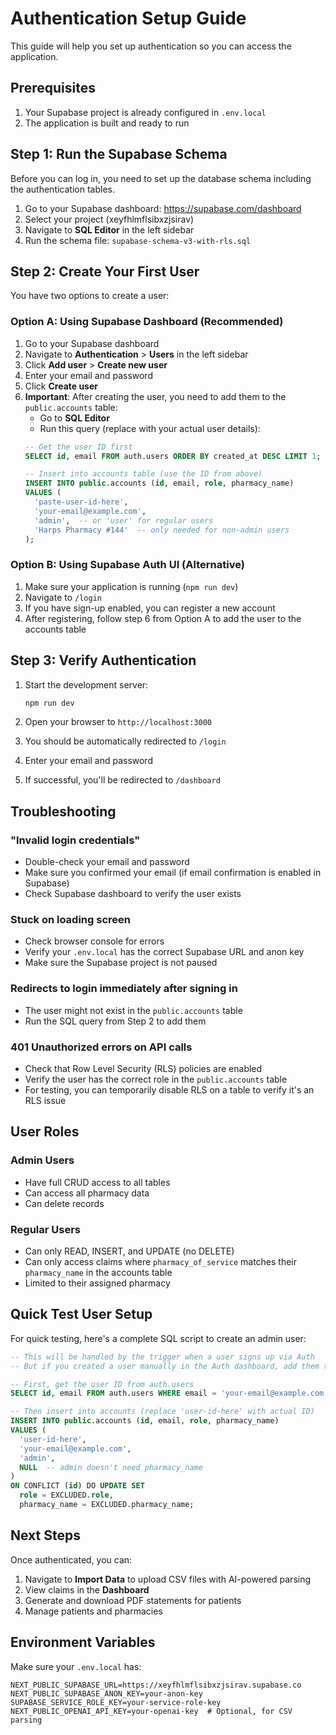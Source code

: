# Authentication Setup Guide

This guide will help you set up authentication so you can access the application.

## Prerequisites

1. Your Supabase project is already configured in `.env.local`
2. The application is built and ready to run

## Step 1: Run the Supabase Schema

Before you can log in, you need to set up the database schema including the authentication tables.

1. Go to your Supabase dashboard: https://supabase.com/dashboard
2. Select your project (xeyfhlmflsibxzjsirav)
3. Navigate to **SQL Editor** in the left sidebar
4. Run the schema file: `supabase-schema-v3-with-rls.sql`

## Step 2: Create Your First User

You have two options to create a user:

### Option A: Using Supabase Dashboard (Recommended)

1. Go to your Supabase dashboard
2. Navigate to **Authentication** > **Users** in the left sidebar
3. Click **Add user** > **Create new user**
4. Enter your email and password
5. Click **Create user**
6. **Important**: After creating the user, you need to add them to the `public.accounts` table:
   - Go to **SQL Editor**
   - Run this query (replace with your actual user details):
   ```sql
   -- Get the user ID first
   SELECT id, email FROM auth.users ORDER BY created_at DESC LIMIT 1;

   -- Insert into accounts table (use the ID from above)
   INSERT INTO public.accounts (id, email, role, pharmacy_name)
   VALUES (
     'paste-user-id-here',
     'your-email@example.com',
     'admin',  -- or 'user' for regular users
     'Harps Pharmacy #144'  -- only needed for non-admin users
   );
   ```

### Option B: Using Supabase Auth UI (Alternative)

1. Make sure your application is running (`npm run dev`)
2. Navigate to `/login`
3. If you have sign-up enabled, you can register a new account
4. After registering, follow step 6 from Option A to add the user to the accounts table

## Step 3: Verify Authentication

1. Start the development server:
   ```bash
   npm run dev
   ```

2. Open your browser to `http://localhost:3000`

3. You should be automatically redirected to `/login`

4. Enter your email and password

5. If successful, you'll be redirected to `/dashboard`

## Troubleshooting

### "Invalid login credentials"
- Double-check your email and password
- Make sure you confirmed your email (if email confirmation is enabled in Supabase)
- Check Supabase dashboard to verify the user exists

### Stuck on loading screen
- Check browser console for errors
- Verify your `.env.local` has the correct Supabase URL and anon key
- Make sure the Supabase project is not paused

### Redirects to login immediately after signing in
- The user might not exist in the `public.accounts` table
- Run the SQL query from Step 2 to add them

### 401 Unauthorized errors on API calls
- Check that Row Level Security (RLS) policies are enabled
- Verify the user has the correct role in the `public.accounts` table
- For testing, you can temporarily disable RLS on a table to verify it's an RLS issue

## User Roles

### Admin Users
- Have full CRUD access to all tables
- Can access all pharmacy data
- Can delete records

### Regular Users
- Can only READ, INSERT, and UPDATE (no DELETE)
- Can only access claims where `pharmacy_of_service` matches their `pharmacy_name` in the accounts table
- Limited to their assigned pharmacy

## Quick Test User Setup

For quick testing, here's a complete SQL script to create an admin user:

```sql
-- This will be handled by the trigger when a user signs up via Auth
-- But if you created a user manually in the Auth dashboard, add them to accounts:

-- First, get the user ID from auth.users
SELECT id, email FROM auth.users WHERE email = 'your-email@example.com';

-- Then insert into accounts (replace 'user-id-here' with actual ID)
INSERT INTO public.accounts (id, email, role, pharmacy_name)
VALUES (
  'user-id-here',
  'your-email@example.com',
  'admin',
  NULL  -- admin doesn't need pharmacy_name
)
ON CONFLICT (id) DO UPDATE SET
  role = EXCLUDED.role,
  pharmacy_name = EXCLUDED.pharmacy_name;
```

## Next Steps

Once authenticated, you can:
1. Navigate to **Import Data** to upload CSV files with AI-powered parsing
2. View claims in the **Dashboard**
3. Generate and download PDF statements for patients
4. Manage patients and pharmacies

## Environment Variables

Make sure your `.env.local` has:
```env
NEXT_PUBLIC_SUPABASE_URL=https://xeyfhlmflsibxzjsirav.supabase.co
NEXT_PUBLIC_SUPABASE_ANON_KEY=your-anon-key
SUPABASE_SERVICE_ROLE_KEY=your-service-role-key
NEXT_PUBLIC_OPENAI_API_KEY=your-openai-key  # Optional, for CSV parsing
```
